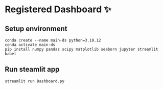 # Registered Dashboard ✨

## Setup environment
```
conda create --name main-ds python=3.10.12
conda activate main-ds
pip install numpy pandas scipy matplotlib seaborn jupyter streamlit babel
```

## Run steamlit app
```
streamlit run Dashboard.py
```

